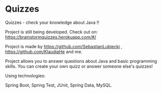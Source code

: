 # Quizzes
Quizzes - check your knowledge about Java !!

Project is still being developed. Check out on: https://brainstormquizzes.herokuapp.com/#/

Project is made by https://github.com/SebastianLubiecki , https://github.com/KlaudiaHe and me.

Project allows you to answer questions about Java and basic programming skills.
You can create your own quizz or answer someone else's quizzes!

Using technologies:

Spring Boot, Spring Test, JUnit, Spring Data, MySQL. 

